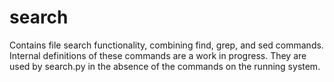 # search
Contains file search functionality, combining find, grep, and sed commands. Internal definitions
of these commands are a work in progress. They are used by search.py in the absence of the commands
on the running system.
